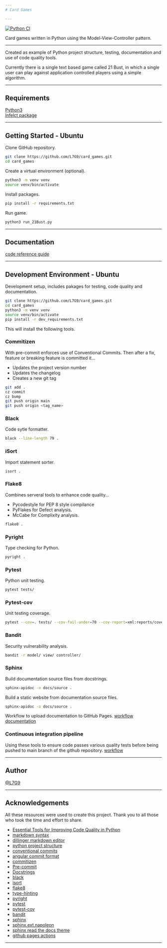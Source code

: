 ```yaml
---
# Card Games

---
```


[![Python CI](https://github.com/L7G9/card_games/actions/workflows/main.yaml/badge.svg)](https://github.com/L7G9/card_games/actions/workflows/main.yaml)

Card games written in Python using the Model-View-Controller pattern.

---

Created as example of Python project structure, testing, documentation and use of code quality tools.

Currently there is a single text based game called 21 Bust, in which a single user can play against application controlled players using a simple algorithm.

---

## Requirements
[Python3](https://www.python.org/downloads/)\
[Infelct package](https://pypi.org/project/inflect/)

---

## Getting Started - Ubuntu
Clone GitHub repository.
```bash
git clone https://github.com/L7G9/card_games.git
cd card_games
```
Create a virtual environment (optional).
```bash
python3 -m venv venv
source venv/bin/activate
```
Install packages.
```bash
pip install -r requirements.txt
```
Run game.
```bash
python3 run_21Bust.py
```

---

## Documentation
[code reference guide](https://l7g9.github.io/card_games/)

---

## Development Environment - Ubuntu
Development setup, includes pakages for testing, code quality and documentation.
```bash
git clone https://github.com/L7G9/card_games.git
cd card_games
python3 -m venv venv
source venv/bin/activate
pip install -r dev_requirements.txt
```
This will install the following tools.

### Commitizen
With pre-commit enforces use of Conventional Commits.
Then after a fix, feature or breaking feature is committed it...
  - Updates the project version number
  - Updates the changelog
  - Creates a new git tag
```bash
git add .
cz commit
cz bump
git push origin main
git push origin <tag_name>
```

### Black
Code sytle formatter.
```bash
black --line-length 79 .
```

### iSort
Import statement sorter.
```bash
isort .
```

### Flake8
Combines serveral tools to enhance code quality...
- Pycodestyle for PEP 8 style compilance
- PyFlakes for Defect analysis.
- McCabe for Complixity analysis.
```bash
flake8 .
```

### Pyright
Type checking for Python.
```bash
pyright .
```

### Pytest
Python unit testing.
```bash
pytest tests/
```

### Pytest-cov
Unit testing coverage.
```bash
pytest --cov=. tests/ --cov-fail-under=70 --cov-report=xml:reports/coverage.xml
```

### Bandit
Security vulnerability analysis.
```Bash
bandit -r model/ view/ controller/
```

### Sphinx
Build documentation source files from docstrings.
```Bash
sphinx-apidoc -o docs/source .
```
Build a static website from documentation source files.
```Bash
sphinx-apidoc -o docs/source .
```
Workflow to upload documentation to GitHub Pages.
[workflow](https://github.com/L7G9/card_games/blob/main/.github/workflows/sphinx.yml)
[documentation](https://l7g9.github.io/card_games/)

### Continuous integration pipeline
Using these tools to ensure code passes various quality tests before being pushed to main branch of the github repository.
[workflow](https://github.com/L7G9/card_games/blob/main/.github/workflows/main.yaml)

---

## Author
[@L7G9](https://www.github.com/L7G9)

---

## Acknowledgements
All these resources were used to create this project.  Thank you to all those who took the time and effort to share.
- [Essential Tools for Improving Code Quality in Python](https://itnext.io/essential-tools-for-improving-code-quality-in-python-d24ca3b963d4?gi=778eda09d9b7)
- [markdown syntax](https://towardsdatascience.com/the-ultimate-markdown-cheat-sheet-3d3976b31a0)
- [dillinger markdown editor](https://dillinger.io/)
- [python project structure](https://realpython.com/python-application-layouts/)
- [conventional commits](https://www.conventionalcommits.org/en/v1.0.0/)
- [angular commit format](https://github.com/angular/angular/blob/main/CONTRIBUTING.md#commit)
- [commitizen](https://commitizen-tools.github.io/commitizen/)
- [Pre-commit](https://pre-commit.com/)
- [Docstrings](https://github.com/google/styleguide/blob/gh-pages/pyguide.md#38-comments-and-docstrings)
- [black](https://pypi.org/project/black/)
- [isort](https://pycqa.github.io/isort/)
- [flake8](https://pypi.org/project/flake8/)
- [type-hinting](https://docs.python.org/3/library/typing.html)
- [pyright](https://microsoft.github.io/pyright/#/)
- [pytest](https://docs.pytest.org/en/7.3.x/)
- [pytest-cov](https://pypi.org/project/pytest-cov/)
- [bandit](https://pypi.org/project/bandit/)
- [sphinx](https://www.sphinx-doc.org/en/master/)
- [sphinx.ext.napoleon](https://www.sphinx-doc.org/en/master/usage/extensions/napoleon.html)
- [sphinx read the docs theme](https://sphinx-rtd-theme.readthedocs.io/en/stable/)
- [github pages actions](https://github.com/peaceiris/actions-gh-pages)

---


